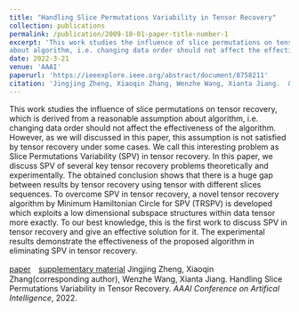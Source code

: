 ```yaml
---
title: "Handling Slice Permutations Variability in Tensor Recovery"
collection: publications
permalink: /publication/2009-10-01-paper-title-number-1
excerpt: 'This work studies the influence of slice permutations on tensor recovery, which is derived from a reasonable assumption
about algorithm, i.e. changing data order should not affect the effectiveness of the algorithm.'
date: 2022-3-21
venue: 'AAAI'
paperurl: 'https://ieeexplore.ieee.org/abstract/document/8758211'　
citation: 'Jingjing Zheng, Xiaoqin Zhang, Wenzhe Wang, Xianta Jiang.  &quot;Handling Slice Permutations Variability in Tensor Recovery.&quot; <i>AAAI Conference on Artifical Intelligence</i>, 2022.'
---
```

This work studies the influence of slice permutations on tensor recovery, which is derived from a reasonable assumption
about algorithm, i.e. changing data order should not affect the effectiveness of the algorithm. However, as we will discussed in this paper, this assumption is not satisfied by tensor recovery under some cases. We call this interesting problem as
Slice Permutations Variability (SPV) in tensor recovery. In this paper, we discuss SPV of several key tensor recovery problems theoretically and experimentally. The obtained conclusion shows that there is a huge gap between results by tensor recovery using tensor with different slices sequences. To overcome
SPV in tensor recovery, a novel tensor recovery algorithm by Minimum Hamiltonian Circle for SPV (TRSPV) is developed
which exploits a low dimensional subspace structures within data tensor more exactly. To our best knowledge, this is the
first work to discuss SPV in tensor recovery and give an effective solution for it. The experimental results demonstrate the effectiveness of the proposed algorithm in eliminating SPV in tensor recovery.

[paper](https://ojs.aaai.org/index.php/AAAI/article/view/20261)　[supplementary material](https://github.com/jzheng20/jzheng20.github.io/tree/master/files/aaai22_supplementary_material.pdf)
Jingjing Zheng, Xiaoqin Zhang(corresponding author), Wenzhe Wang, Xianta Jiang. Handling Slice Permutations Variability in Tensor Recovery. *AAAI Conference on Artifical Intelligence*, 2022.
